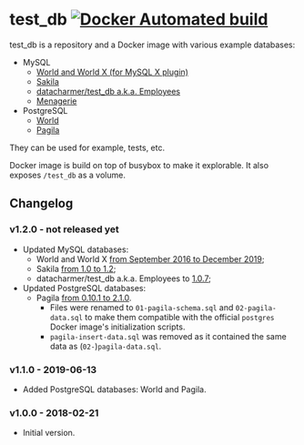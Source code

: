# test_db [![Docker Automated build](https://img.shields.io/docker/automated/aleksi/test_db.svg)](https://hub.docker.com/r/aleksi/test_db/)

test_db is a repository and a Docker image with various example databases:

* MySQL
  * [World and World X (for MySQL X plugin)](https://dev.mysql.com/doc/world-setup/en/)
  * [Sakila](https://dev.mysql.com/doc/sakila/en/)
  * [datacharmer/test_db a.k.a. Employees](https://github.com/datacharmer/test_db)
  * [Menagerie](https://dev.mysql.com/doc/index-other.html)
* PostgreSQL
  * [World](http://pgfoundry.org/projects/dbsamples/)
  * [Pagila](https://github.com/devrimgunduz/pagila)

They can be used for example, tests, etc.

Docker image is build on top of busybox to make it explorable. It also exposes `/test_db` as a volume.


## Changelog

### v1.2.0 - not released yet

* Updated MySQL databases:
  * World and World X [from September 2016 to December 2019](https://dev.mysql.com/doc/world-setup/en/world-setup-history.html);
  * Sakila [from 1.0 to 1.2](https://dev.mysql.com/doc/sakila/en/sakila-news.html);
  * datacharmer/test_db a.k.a. Employees to [1.0.7](https://github.com/datacharmer/test_db/blob/master/Changelog);
* Updated PostgreSQL databases:
  * Pagila [from 0.10.1 to 2.1.0](https://github.com/devrimgunduz/pagila#version-history).
    * Files were renamed to `01-pagila-schema.sql` and `02-pagila-data.sql` to make them compatible
      with the official `postgres` Docker image's initialization scripts.
    * `pagila-insert-data.sql` was removed as it contained the same data as (`02-`)`pagila-data.sql`.

### v1.1.0 - 2019-06-13

* Added PostgreSQL databases: World and Pagila.

### v1.0.0 - 2018-02-21

* Initial version.
